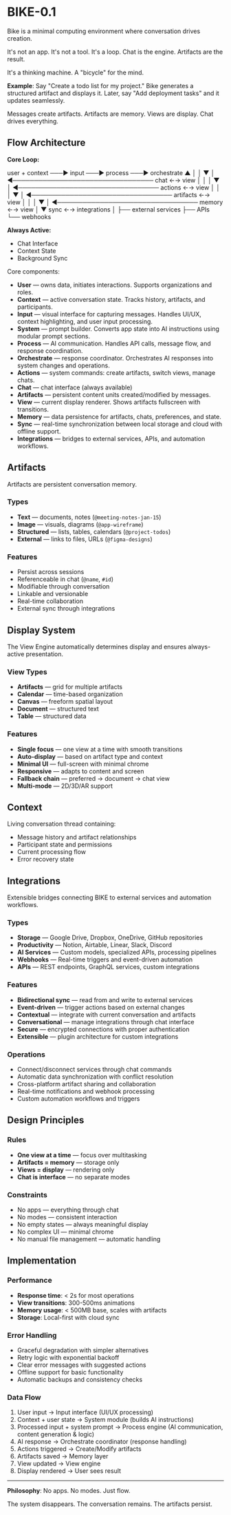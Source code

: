 # BIKE-0.1

Bike is a minimal computing environment where conversation drives creation.

It's not an app. It's not a tool. It's a loop. Chat is the engine. Artifacts are the result.

It's a thinking machine. A "bicycle" for the mind.

**Example**: Say "Create a todo list for my project." Bike generates a structured artifact and displays it. Later, say "Add deployment tasks" and it updates seamlessly.

Messages create artifacts. Artifacts are memory. Views are display. Chat drives everything.

## Flow Architecture

**Core Loop:**

user + context ───► input ───► process ───► orchestrate
          ▲                                      │
          │                                      ▼
          │ ◄─────────────────────────────────  chat ←→ view
          │                                      │
          │                                      ▼
          │ ◄─────────────────────────────────  actions ←→ view
          │                                      │
          │                                      ▼
          │ ◄─────────────────────────────────  artifacts ←→ view
          │                                      │
          │                                      ▼
          │ ◄─────────────────────────────────  memory ←→ view
                                                 │
                                                 ▼
                                                sync ←→ integrations
                                                 │                                                  ├── external services
                                                 ├── APIs
                                                 └── webhooks


**Always Active:**
- Chat Interface
- Context State  
- Background Sync

Core components:
* **User** — owns data, initiates interactions. Supports organizations and roles.
* **Context** — active conversation state. Tracks history, artifacts, and participants.
* **Input** — visual interface for capturing messages. Handles UI/UX, context highlighting, and user input processing.
* **System** — prompt builder. Converts app state into AI instructions using modular prompt sections.
* **Process** — AI communication. Handles API calls, message flow, and response coordination.
* **Orchestrate** — response coordinator. Orchestrates AI responses into system changes and operations.
* **Actions** — system commands: create artifacts, switch views, manage chats.
* **Chat** — chat interface (always available)
* **Artifacts** — persistent content units created/modified by messages.
* **View** — current display renderer. Shows artifacts fullscreen with transitions.
* **Memory** — data persistence for artifacts, chats, preferences, and state.
* **Sync** — real-time synchronization between local storage and cloud with offline support.
* **Integrations** — bridges to external services, APIs, and automation workflows.

## Artifacts

Artifacts are persistent conversation memory.

### Types

* **Text** — documents, notes (`@meeting-notes-jan-15`)
* **Image** — visuals, diagrams (`@app-wireframe`)
* **Structured** — lists, tables, calendars (`@project-todos`)  
* **External** — links to files, URLs (`@figma-designs`)

### Features
* Persist across sessions
* Referenceable in chat (`@name`, `#id`)
* Modifiable through conversation
* Linkable and versionable
* Real-time collaboration
* External sync through integrations

## Display System

The View Engine automatically determines display and ensures always-active presentation.

### View Types
* **Artifacts** — grid for multiple artifacts
* **Calendar** — time-based organization
* **Canvas** — freeform spatial layout
* **Document** — structured text
* **Table** — structured data

### Features
* **Single focus** — one view at a time with smooth transitions
* **Auto-display** — based on artifact type and context
* **Minimal UI** — full-screen with minimal chrome
* **Responsive** — adapts to content and screen
* **Fallback chain** — preferred → document → chat view
* **Multi-mode** — 2D/3D/AR support

## Context

Living conversation thread containing:

* Message history and artifact relationships
* Participant state and permissions  
* Current processing flow
* Error recovery state

## Integrations

Extensible bridges connecting BIKE to external services and automation workflows.

### Types
* **Storage** — Google Drive, Dropbox, OneDrive, GitHub repositories
* **Productivity** — Notion, Airtable, Linear, Slack, Discord
* **AI Services** — Custom models, specialized APIs, processing pipelines
* **Webhooks** — Real-time triggers and event-driven automation
* **APIs** — REST endpoints, GraphQL services, custom integrations

### Features
* **Bidirectional sync** — read from and write to external services
* **Event-driven** — trigger actions based on external changes
* **Contextual** — integrate with current conversation and artifacts
* **Conversational** — manage integrations through chat interface
* **Secure** — encrypted connections with proper authentication
* **Extensible** — plugin architecture for custom integrations

### Operations
* Connect/disconnect services through chat commands
* Automatic data synchronization with conflict resolution
* Cross-platform artifact sharing and collaboration
* Real-time notifications and webhook processing
* Custom automation workflows and triggers

## Design Principles

### Rules
* **One view at a time** — focus over multitasking
* **Artifacts = memory** — storage only
* **Views = display** — rendering only
* **Chat is interface** — no separate modes

### Constraints
* No apps — everything through chat
* No modes — consistent interaction
* No empty states — always meaningful display
* No complex UI — minimal chrome
* No manual file management — automatic handling

## Implementation

### Performance
* **Response time**: < 2s for most operations
* **View transitions**: 300-500ms animations
* **Memory usage**: < 500MB base, scales with artifacts
* **Storage**: Local-first with cloud sync

### Error Handling
* Graceful degradation with simpler alternatives
* Retry logic with exponential backoff
* Clear error messages with suggested actions
* Offline support for basic functionality
* Automatic backups and consistency checks

### Data Flow
1. User input → Input interface (UI/UX processing)
2. Context + user state → System module (builds AI instructions)
3. Processed input + system prompt → Process engine (AI communication, content generation & logic)
4. AI response → Orchestrate coordinator (response handling)
5. Actions triggered → Create/Modify artifacts
6. Artifacts saved → Memory layer
7. View updated → View engine
8. Display rendered → User sees result

---

**Philosophy**: No apps. No modes. Just flow.

The system disappears. The conversation remains. The artifacts persist.